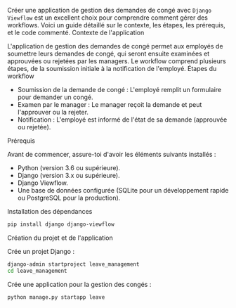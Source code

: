 Créer une application de gestion des demandes de congé avec `Django Viewflow` est un excellent choix pour comprendre comment gérer des workflows. Voici un guide détaillé sur le contexte, les étapes, les prérequis, et le code commenté.
Contexte de l'application

L'application de gestion des demandes de congé permet aux employés de soumettre leurs demandes de congé, qui seront ensuite examinées et approuvées ou rejetées par les managers. Le workflow comprend plusieurs étapes, de la soumission initiale à la notification de l'employé.
Étapes du workflow

- Soumission de la demande de congé : L'employé remplit un formulaire pour demander un congé.
- Examen par le manager : Le manager reçoit la demande et peut l'approuver ou la rejeter.
- Notification : L'employé est informé de l'état de sa demande (approuvée ou rejetée).

Prérequis

Avant de commencer, assure-toi d'avoir les éléments suivants installés :

- Python (version 3.6 ou supérieure).
- Django (version 3.x ou supérieure).
- Django Viewflow.
- Une base de données configurée (SQLite pour un développement rapide ou PostgreSQL pour la production).

Installation des dépendances

```bash
pip install django django-viewflow
```

Création du projet et de l'application

Crée un projet Django :

```bash
django-admin startproject leave_management
cd leave_management
```

Crée une application pour la gestion des congés :

```bash
python manage.py startapp leave
```
